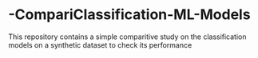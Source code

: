 # -CompariClassification-ML-Models
This repository contains a simple comparitive study on the classification models on a synthetic dataset to check  its performance
